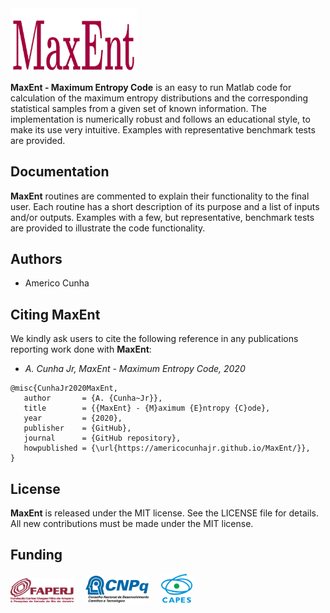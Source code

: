 <img src="logo/MaxEnt.png" width="40%">

**MaxEnt - Maximum Entropy Code** is an easy to run Matlab code for calculation of the maximum entropy distributions and the corresponding statistical samples from a given set of known information. The implementation is numerically robust and follows an educational style, to make its use very intuitive. Examples with representative benchmark tests are provided.

## Documentation

**MaxEnt** routines are commented to explain their functionality to the final user. Each routine has a short description of its purpose and a list of inputs and/or outputs. Examples with a few, but representative, benchmark tests are provided to illustrate the code functionality.

## Authors
- Americo Cunha

## Citing MaxEnt

We kindly ask users to cite the following reference in any publications reporting work done with **MaxEnt**:
- *A. Cunha Jr, MaxEnt - Maximum Entropy Code, 2020*

```
@misc{CunhaJr2020MaxEnt,
   author       = {A. {Cunha~Jr}},
   title        = {{MaxEnt} - {M}aximum {E}ntropy {C}ode},
   year         = {2020},
   publisher    = {GitHub},
   journal      = {GitHub repository},
   howpublished = {\url{https://americocunhajr.github.io/MaxEnt/}},
}
```

## License

**MaxEnt** is released under the MIT license. See the LICENSE file for details. All new contributions must be made under the MIT license.

## Funding

<img src="logo/faperj.png" width="20%"> &nbsp; &nbsp; <img src="logo/cnpq.png" width="20%"> &nbsp; &nbsp; <img src="logo/capes.png" width="10%">

